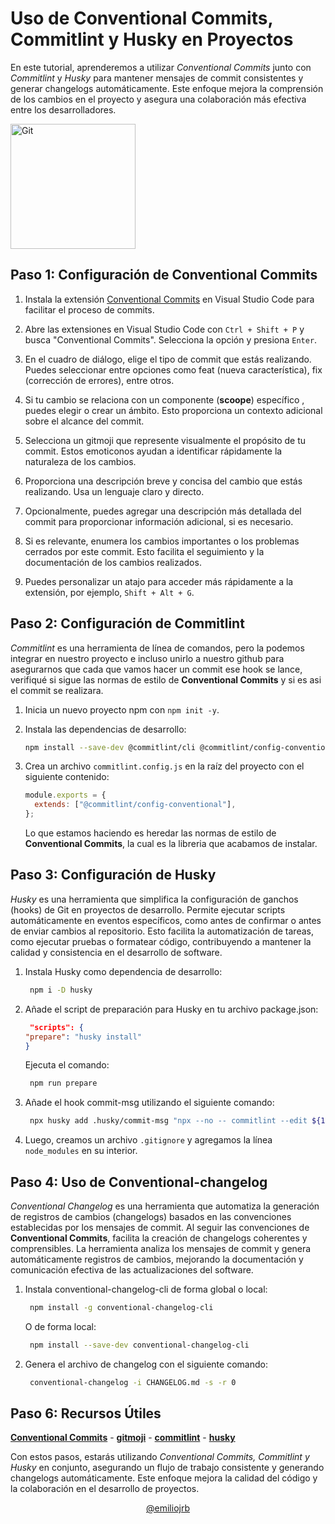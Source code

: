 # Uso de Conventional Commits, Commitlint y Husky en Proyectos

En este tutorial, aprenderemos a utilizar _Conventional Commits_ junto con _Commitlint_ y _Husky_ para mantener mensajes de commit consistentes y generar changelogs automáticamente. Este enfoque mejora la comprensión de los cambios en el proyecto y asegura una colaboración más efectiva entre los desarrolladores.

<img src="https://media1.giphy.com/media/kH6CqYiquZawmU1HI6/giphy.gif?cid=ecf05e47gxcc9d3ykdkw3aeew06ijwhze4iq2b4wgoxnr1em&ep=v1_gifs_search&rid=giphy.gif&ct=g" alt="Git" width="200">

## Paso 1: Configuración de Conventional Commits

1. Instala la extensión [Conventional Commits](https://marketplace.visualstudio.com/items?itemName=vivaxy.vscode-conventional-commits) en Visual Studio Code para facilitar el proceso de commits.

2. Abre las extensiones en Visual Studio Code con `Ctrl + Shift + P` y busca "Conventional Commits". Selecciona la opción y presiona `Enter`.

3. En el cuadro de diálogo, elige el tipo de commit que estás realizando. Puedes seleccionar entre opciones como feat (nueva característica), fix (corrección de errores), entre otros.
4. Si tu cambio se relaciona con un componente (**scoope**) específico , puedes elegir o crear un ámbito. Esto proporciona un contexto adicional sobre el alcance del commit.

5. Selecciona un gitmoji que represente visualmente el propósito de tu commit. Estos emoticonos ayudan a identificar rápidamente la naturaleza de los cambios.
6. Proporciona una descripción breve y concisa del cambio que estás realizando. Usa un lenguaje claro y directo.
7. Opcionalmente, puedes agregar una descripción más detallada del commit para proporcionar información adicional, si es necesario.
8. Si es relevante, enumera los cambios importantes o los problemas cerrados por este commit. Esto facilita el seguimiento y la documentación de los cambios realizados.
9. Puedes personalizar un atajo para acceder más rápidamente a la extensión, por ejemplo, `Shift + Alt + G`.

## Paso 2: Configuración de Commitlint

_Commitlint_ es una herramienta de línea de comandos, pero la podemos integrar en nuestro proyecto e incluso unirlo a nuestro github para asegurarnos que cada que vamos hacer un commit ese hook se lance, verifiqué si sigue las normas de estilo de **Conventional Commits** y si es asi el commit se realizara.

1. Inicia un nuevo proyecto npm con `npm init -y`.
2. Instala las dependencias de desarrollo:
   ```bash
   npm install --save-dev @commitlint/cli @commitlint/config-conventional
   ```
3. Crea un archivo `commitlint.config.js` en la raíz del proyecto con el siguiente contenido:

   ```js
   module.exports = {
     extends: ["@commitlint/config-conventional"],
   };
   ```

   Lo que estamos haciendo es heredar las normas de estilo de **Conventional Commits**, la cual es la libreria que acabamos de instalar.

## Paso 3: Configuración de Husky

_Husky_ es una herramienta que simplifica la configuración de ganchos (hooks) de Git en proyectos de desarrollo. Permite ejecutar scripts automáticamente en eventos específicos, como antes de confirmar o antes de enviar cambios al repositorio. Esto facilita la automatización de tareas, como ejecutar pruebas o formatear código, contribuyendo a mantener la calidad y consistencia en el desarrollo de software.

1. Instala Husky como dependencia de desarrollo:
   ```bash
    npm i -D husky
   ```
2. Añade el script de preparación para Husky en tu archivo package.json:

   ```json
    "scripts": {
   "prepare": "husky install"
   }
   ```

   Ejecuta el comando:

   ```bash
    npm run prepare
   ```

3. Añade el hook commit-msg utilizando el siguiente comando:
   ```bash
    npx husky add .husky/commit-msg "npx --no -- commitlint --edit ${1}"
   ```
4. Luego, creamos un archivo `.gitignore` y agregamos la línea `node_modules` en su interior.

## Paso 4: Uso de Conventional-changelog

_Conventional Changelog_ es una herramienta que automatiza la generación de registros de cambios (changelogs) basados en las convenciones establecidas por los mensajes de commit. Al seguir las convenciones de **Conventional Commits**, facilita la creación de changelogs coherentes y comprensibles. La herramienta analiza los mensajes de commit y genera automáticamente registros de cambios, mejorando la documentación y comunicación efectiva de las actualizaciones del software.

1. Instala conventional-changelog-cli de forma global o local:

   ```bash
    npm install -g conventional-changelog-cli
   ```

   O de forma local:

   ```bash
    npm install --save-dev conventional-changelog-cli
   ```

2. Genera el archivo de changelog con el siguiente comando:
   ```bash
    conventional-changelog -i CHANGELOG.md -s -r 0
   ```

## Paso 6: Recursos Útiles

[**Conventional Commits**](https://www.conventionalcommits.org/en/v1.0.0/) - [**gitmoji**](https://gitmoji.dev/) - [**commitlint**](https://commitlint.js.org/#/) - [**husky**](https://typicode.github.io/husky/getting-started.html)

Con estos pasos, estarás utilizando _Conventional Commits, Commitlint y Husky_ en conjunto, asegurando un flujo de trabajo consistente y generando changelogs automáticamente. Este enfoque mejora la calidad del código y la colaboración en el desarrollo de proyectos.

<div style="text-align: center;">
  <a href="https://github.com/emiliojrb26" target="_blank">@emiliojrb</a>
</div>

